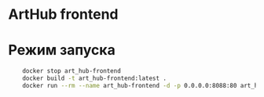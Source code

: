# ArtHub frontend

# Режим запуска
```bash
    docker stop art_hub-frontend
    docker build -t art_hub-frontend:latest .
    docker run --rm --name art_hub-frontend -d -p 0.0.0.0:8088:80 art_hub-frontend
```